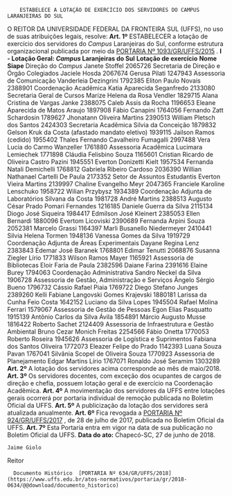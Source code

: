         ESTABELECE A LOTAÇÃO DE EXERCÍCIO DOS SERVIDORES DO CAMPUS LARANJEIRAS DO SUL  

 O REITOR DA UNIVERSIDADE FEDERAL DA FRONTEIRA SUL (UFFS), no uso de suas atribuições legais, resolve:   **Art. 1º** ESTABELECER a lotação de exercício dos servidores do *Campus* Laranjeiras do Sul, conforme estrutura organizacional publicada por meio da [PORTARIA Nº 1093/GR/UFFS/2015](https://www.uffs.edu.br/atos-normativos/portaria/gr/2015-1093)  . **I - Lotação Geral: *Campus* Laranjeiras do Sul**      **Lotação de exercício**    **Nome**    **Siape**      Direção do *Campus*    Janete Stoffel   2065726     Secretaria de Direção e Órgão Colegiados   Jaciele Hosda   2067674     Gerusa Pilati   1247943     Assessoria de Comunicação   Vanderleia Dezingrini   1792385     Eliton Paulo Novais   2388901     Coordenação Acadêmica   Katia Aparecida Seganfredo   2133080     Secretaria Geral de Cursos   Marize Helena da Rosa Vendler   1829715     Alana Cristina de Vargas Janke   2388075     Caleb Assis da Rocha   1196653     Eleane Aparecida de Matos Araujo   1897908     Fábio Canapini   1764056     Fernando Zatt Schardosin   1789627     Jhonatann Oliveira Martins   2390513     William Pletsch dos Santos   2424303     Secretaria Acadêmica   Silvia da Conceição   1879832     Gelson Kruk da Costa (afastado mandato eletivo)   1939115     Jailson Ramos (cedido)   1955402     Thales Fernando Cavalheiro Fumagalli   2997488     Vera Lucia do Carmo Wanzeller   1761880     Assessoria Acadêmica   Lucimara Lemiechek   1771898     Cláudia Felisbino Souza   1165601     Cristian Ricardo de Oliveira Castro Pazini   1945551     Everton Donizetti Kielt   1957534     Fernanda Natali Demichelli   1768812     Gabriela Ribeiro Cardoso   2036390     Willian Nathanael Cartelli De Paula   2173352     Setor de Assuntos Estudantis   Everton Vieira Martins   2139997     Chaline Evangelho Meyr   2047365     Franciele Karoline Lenschuko   1958722     Wilian Przybysz   1934389     Coordenação Adjunta de Laboratórios   Silvana da Costa   1981728     André Martins   2388513     Augusto César Prado Pomari Fernandes   1216185     Daniele Guerra da Silva   2115134     Diogo José Siqueira   1984417     Edmilson José Kleinert   2385053     Ellen Bernardi   1880096     Evertom Licoviski   2390689     Fernanda Arpini Souza   2052381     Marcelo Grassi   1164397     Marli Busanello Niedermeyer   2410441     Silvia Helena Tormen   1948136     Vanessa Gomes da Silva   1919729     Coordenação Adjunta de Áreas Experimentais   Dayane Regina Lenz   2383843     Edemar José Baranek   1768801     Edimar Tenutti   2068876     Susanna Ziegler Lírio   1771833     Wilson Ramos Mayer   1165921     Assessoria de Bibliotecas   Eloir Faria de Paula   2382596     Daiane Farina   2391616     Elaine Burey   1794063     Coordenação Administrativa   Sandro Neckel da Silva   1906728     Assessoria de Gestão, Administração e Serviços   Ângelo Sérgio Bueno   1796732     Cássio Rafael Piaia   1769722     Diego Stefano Junges   2389260     Kelli Fabiane Langovski Gomes Krajevski   1880181     Larissa da Cunha Feio Costa   1642152     Luciano da Silva Lopes   1945504     Rafael Molina Ferrari   1579067     Assessoria de Gestão de Pessoas   Egon Elias Pasquatto   1915139     Antônio Carlos da Silva Ávila   1854891     Márcio Augusto Musse   1816422     Roberto Sachet   2124409     Assessoria de Infraestrutura e Gestão Ambiental   Bruno Cezar Monich Freitas   2254566     Fábio Onetta   1770053     Roberto Roseira   1945626     Assessoria de Logística e Suprimentos   Fabiana dos Santos Oliveira   1772073     Eleazer Felipe do Prado   1142393     Luana Souza Pavan   1767041     Silvânia Scopel de Oliveira Souza   1770923     Assessoria de Planejamento   Edgar Martins Lírio   1767071     Ronaldo José Seramim   1303289       **Art. 2º** A lotação dos servidores acima corresponde ao mês de maio/2018.   **Art. 3º** Os servidores docentes, com exceção dos ocupantes de cargos de direção e chefia, possuem lotação geral e de exercício na Coordenação Acadêmica.   **Art. 4º** A movimentação dos servidores da UFFS entre lotações gerais ocorrerá por portaria individual de remoção publicada no Boletim Oficial da UFFS.   **Art. 5º** A publicização da lotação dos servidores será atualizada anualmente.   **Art. 6º** Fica revogada a [PORTARIA Nº 924/GR/UFFS/2017](https://www.uffs.edu.br/atos-normativos/portaria/gr/2017-0924)  , de 28 de julho de 2017, publicada no Boletim Oficial da UFFS.   **Art. 7º** Esta Portaria entra em vigor na data de sua publicação no Boletim Oficial da UFFS.      **Data do ato:** Chapecó-SC, 27 de junho de 2018.   
 

    Jaime Giolo   
 Reitor 

      Documento Histórico  [PORTARIA Nº 634/GR/UFFS/2018](https://www.uffs.edu.br/atos-normativos/portaria/gr/2018-0634/@@download/documento_historico)     
      